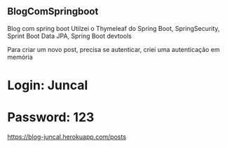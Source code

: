 ## BlogComSpringboot
Blog com spring boot Utilzei o Thymeleaf do Spring Boot, SpringSecurity, Sprint Boot Data JPA, Spring Boot devtools

Para criar um novo post, precisa se autenticar, criei uma autenticação em memória

# Login: Juncal
# Password: 123

https://blog-juncal.herokuapp.com/posts
